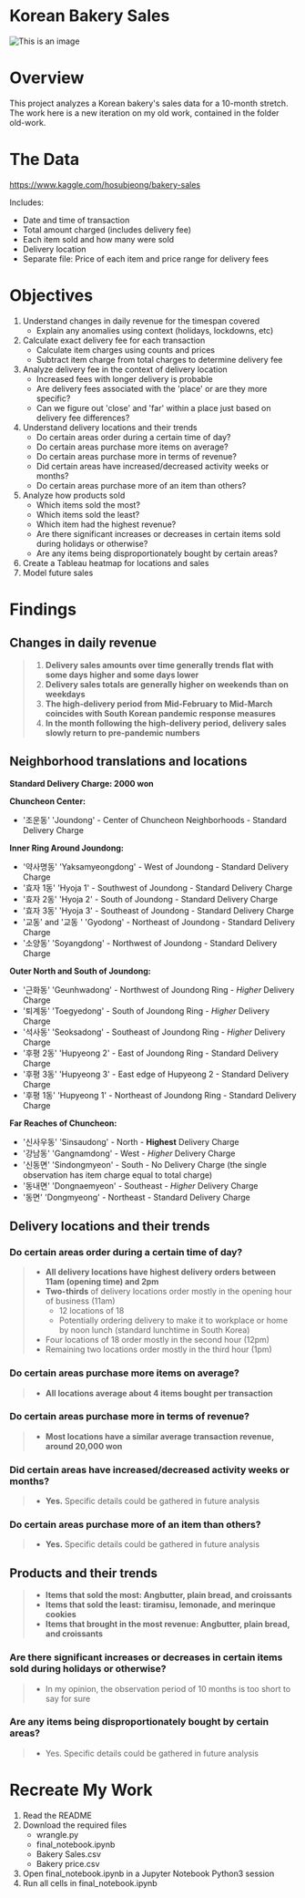 # Korean Bakery Sales

![This is an image](https://i.imgur.com/5yaaaQU.jpg)

# Overview
This project analyzes a Korean bakery's sales data for a 10-month stretch. The work here is a new iteration on my old work, contained in the folder old-work. 

# The Data
https://www.kaggle.com/hosubjeong/bakery-sales

Includes:
- Date and time of transaction
- Total amount charged (includes delivery fee) 
- Each item sold and how many were sold
- Delivery location
- Separate file: Price of each item and price range for delivery fees

# Objectives
1. Understand changes in daily revenue for the timespan covered
    * Explain any anomalies using context (holidays, lockdowns, etc)
2. Calculate exact delivery fee for each transaction
    * Calculate item charges using counts and prices
    * Subtract item charge from total charges to determine delivery fee
3. Analyze delivery fee in the context of delivery location
    * Increased fees with longer delivery is probable
    * Are delivery fees associated with the 'place' or are they more specific?
    * Can we figure out 'close' and 'far' within a place just based on delivery fee differences?
4. Understand delivery locations and their trends
    * Do certain areas order during a certain time of day?
    * Do certain areas purchase more items on average?
    * Do certain areas purchase more in terms of revenue?
    * Did certain areas have increased/decreased activity weeks or months?
    * Do certain areas purchase more of an item than others?
5. Analyze how products sold
    * Which items sold the most?
    * Which items sold the least?
    * Which item had the highest revenue?
    * Are there significant increases or decreases in certain items sold during holidays or otherwise?
    * Are any items being disproportionately bought by certain areas?
6. Create a Tableau heatmap for locations and sales
7. Model future sales

# Findings
## Changes in daily revenue
> 1. **Delivery sales amounts over time generally trends flat with some days higher and some days lower**
> 2. **Delivery sales totals are generally higher on weekends than on weekdays**
> 3. **The high-delivery period from Mid-February to Mid-March coincides with South Korean pandemic response measures**
> 4. **In the month following the high-delivery period, delivery sales slowly return to pre-pandemic numbers**

## Neighborhood translations and locations
**Standard Delivery Charge: 2000 won**

**Chuncheon Center:**
- '조운동' 'Joundong' - Center of Chuncheon Neighborhoods - Standard Delivery Charge

**Inner Ring Around Joundong:**
- '약사명동' 'Yaksamyeongdong' - West of Joundong - Standard Delivery Charge
- '효자 1동' 'Hyoja 1' - Southwest of Joundong - Standard Delivery Charge
- '효자 2동' 'Hyoja 2' - South of Joundong - Standard Delivery Charge
- '효자 3동' 'Hyoja 3' - Southeast of Joundong - Standard Delivery Charge
- '교동' and '교동 ' 'Gyodong' - Northeast of Joundong - Standard Delivery Charge
- '소양동' 'Soyangdong' - Northwest of Joundong - Standard Delivery Charge

**Outer North and South of Joundong:**
- '근화동' 'Geunhwadong' - Northwest of Joundong Ring - *Higher* Delivery Charge
- '퇴계동' 'Toegyedong' - South of Joundong Ring - *Higher* Delivery Charge
- '석사동' 'Seoksadong' - Southeast of Joundong Ring - *Higher* Delivery Charge
- '후평 2동' 'Hupyeong 2' - East of Joundong Ring - Standard Delivery Charge
- '후평 3동' 'Hupyeong 3' - East edge of Hupyeong 2 - Standard Delivery Charge
- '후평 1동' 'Hupyeong 1' - Northeast of Joundong Ring - Standard Delivery Charge

**Far Reaches of Chuncheon:**
- '신사우동' 'Sinsaudong' - North - **Highest** Delivery Charge
- '강남동' 'Gangnamdong' - West - *Higher* Delivery Charge
- '신동면' 'Sindongmyeon' - South - No Delivery Charge (the single observation has item charge equal to total charge)
- '동내면' 'Dongnaemyeon' - Southeast - *Higher* Delivery Charge
- '동면' 'Dongmyeong' - Northeast - Standard Delivery Charge

## Delivery locations and their trends
### Do certain areas order during a certain time of day?
> - **All delivery locations have highest delivery orders between 11am (opening time) and 2pm**
> - **Two-thirds** of delivery locations order mostly in the opening hour of business (11am)
>     * 12 locations of 18
>     * Potentially ordering delivery to make it to workplace or home by noon lunch (standard lunchtime in South Korea)
> - Four locations of 18 order mostly in the second hour (12pm)
> - Remaining two locations order mostly in the third hour (1pm)

### Do certain areas purchase more items on average?
> - **All locations average about 4 items bought per transaction**

### Do certain areas purchase more in terms of revenue?
> - **Most locations have a similar average transaction revenue, around 20,000 won**

### Did certain areas have increased/decreased activity weeks or months?
> - **Yes.** Specific details could be gathered in future analysis

### Do certain areas purchase more of an item than others?
> - **Yes.** Specific details could be gathered in future analysis

## Products and their trends
> - **Items that sold the most: Angbutter, plain bread, and croissants**
> - **Items that sold the least: tiramisu, lemonade, and merinque cookies**
> - **Items that brought in the most revenue: Angbutter, plain bread, and croissants**

### Are there significant increases or decreases in certain items sold during holidays or otherwise?
> - In my opinion, the observation period of 10 months is too short to say for sure

### Are any items being disproportionately bought by certain areas?
> - Yes. Specific details could be gathered in future analysis

# Recreate My Work
1. Read the README
2. Download the required files
    * wrangle.py
    * final_notebook.ipynb
    * Bakery Sales.csv
    * Bakery price.csv
3. Open final_notebook.ipynb in a Jupyter Notebook Python3 session
4. Run all cells in final_notebook.ipynb